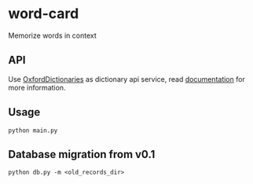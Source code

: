 # word-card

Memorize words in context

## API

Use [OxfordDictionaries](https://developer.oxforddictionaries.com/) as dictionary api service, read [documentation](https://developer.oxforddictionaries.com/documentation) for more information.

## Usage

```shell
python main.py
```

## Database migration from v0.1

```shell
python db.py -m <old_records_dir>
```
